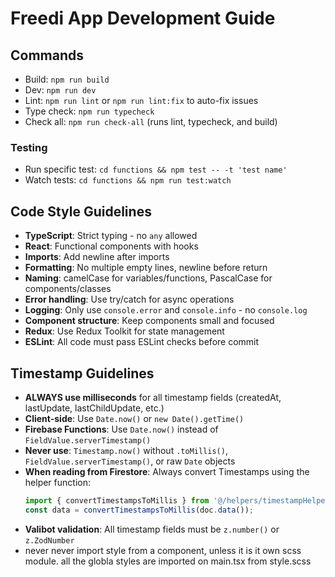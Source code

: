 # Freedi App Development Guide

## Commands
- Build: `npm run build`
- Dev: `npm run dev`
- Lint: `npm run lint` or `npm run lint:fix` to auto-fix issues
- Type check: `npm run typecheck`
- Check all: `npm run check-all` (runs lint, typecheck, and build)

### Testing
- Run specific test: `cd functions && npm test -- -t 'test name'`
- Watch tests: `cd functions && npm run test:watch`

## Code Style Guidelines
- **TypeScript**: Strict typing - no `any` allowed
- **React**: Functional components with hooks
- **Imports**: Add newline after imports
- **Formatting**: No multiple empty lines, newline before return
- **Naming**: camelCase for variables/functions, PascalCase for components/classes
- **Error handling**: Use try/catch for async operations
- **Logging**: Only use `console.error` and `console.info` - no `console.log`
- **Component structure**: Keep components small and focused
- **Redux**: Use Redux Toolkit for state management
- **ESLint**: All code must pass ESLint checks before commit

## Timestamp Guidelines
- **ALWAYS use milliseconds** for all timestamp fields (createdAt, lastUpdate, lastChildUpdate, etc.)
- **Client-side**: Use `Date.now()` or `new Date().getTime()`
- **Firebase Functions**: Use `Date.now()` instead of `FieldValue.serverTimestamp()`
- **Never use**: `Timestamp.now()` without `.toMillis()`, `FieldValue.serverTimestamp()`, or raw `Date` objects
- **When reading from Firestore**: Always convert Timestamps using the helper function:
  ```typescript
  import { convertTimestampsToMillis } from '@/helpers/timestampHelpers';
  const data = convertTimestampsToMillis(doc.data());
  ```
- **Valibot validation**: All timestamp fields must be `z.number()` or `z.ZodNumber`
- never never import style from a component, unless it is it own scss module. all the globla styles are imported on main.tsx from style.scss